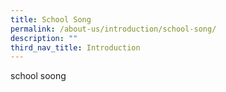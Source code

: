 ```yaml
---
title: School Song
permalink: /about-us/introduction/school-song/
description: ""
third_nav_title: Introduction
---
```

school soong